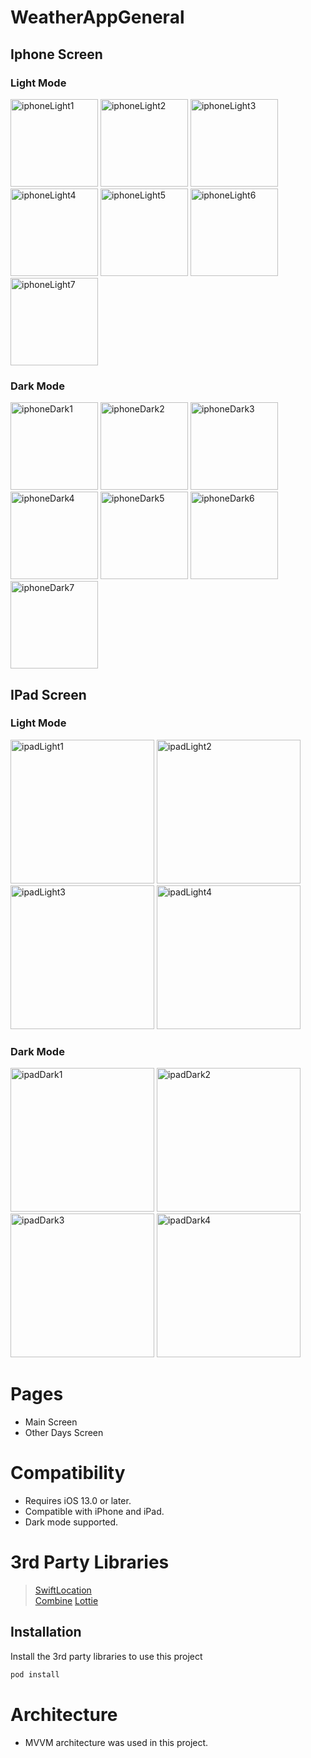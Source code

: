 # WeatherAppGeneral
## Iphone Screen

### Light Mode
<img width="140" alt="iphoneLight1" src="https://user-images.githubusercontent.com/47946453/125917349-79e36049-14a2-434c-a2f3-104922ca772b.png"> <img width="140" alt="iphoneLight2" src="https://user-images.githubusercontent.com/47946453/125917489-5756f4a8-ecc1-448e-b29c-ba3f0da88870.png"> <img width="140" alt="iphoneLight3" src="https://user-images.githubusercontent.com/47946453/125917497-61276818-cc1d-45bc-aebe-57432c44204e.png"> <img width="140" alt="iphoneLight4" src="https://user-images.githubusercontent.com/47946453/125917503-402d7bc6-07d8-4dae-a286-10ef1843ca2c.png"> <img width="140" alt="iphoneLight5" src="https://user-images.githubusercontent.com/47946453/125917509-33646878-1fd2-4910-abe9-d0c959c8f941.png"> <img width="140" alt="iphoneLight6" src="https://user-images.githubusercontent.com/47946453/125917511-cd3c8edd-f923-47d2-91ce-fd3b6325d795.png"> <img width="140" alt="iphoneLight7" src="https://user-images.githubusercontent.com/47946453/125918600-08eac61e-1fd5-4146-98a6-f34b94e945d0.png">

### Dark Mode
<img width="140" alt="iphoneDark1" src="https://user-images.githubusercontent.com/47946453/125923173-8183c152-6814-410a-9d6a-e3dee54e6e06.png"> <img width="140" alt="iphoneDark2" src="https://user-images.githubusercontent.com/47946453/125923180-ff04f27e-761d-445b-ac2e-3fbd2debab79.png"> <img width="140" alt="iphoneDark3" src="https://user-images.githubusercontent.com/47946453/125923182-da48ee00-0704-4b04-bb51-0384a5337538.png"> <img width="140" alt="iphoneDark4" src="https://user-images.githubusercontent.com/47946453/125923186-a94b6f91-ac7f-411a-b82e-fef73925b8e1.png"> <img width="140" alt="iphoneDark5" src="https://user-images.githubusercontent.com/47946453/125923190-a8363800-a313-4bc9-940d-1edc4d81a41e.png"> <img width="140" alt="iphoneDark6" src="https://user-images.githubusercontent.com/47946453/125923193-a3b59cf6-9746-4672-a598-fcda7605a6f3.png"> <img width="140" alt="iphoneDark7" src="https://user-images.githubusercontent.com/47946453/125923195-70b5c107-4fdd-4eb9-a1f0-c2ae333cce11.png">


## IPad Screen

### Light Mode
<img width="230" alt="ipadLight1" src="https://user-images.githubusercontent.com/47946453/125924063-3189fa1b-3c20-4632-acdf-3285ea589526.png"> <img width="230" alt="ipadLight2" src="https://user-images.githubusercontent.com/47946453/125924069-44563e40-3433-46fb-a0c3-e61a81c9960a.png"> <img width="230" alt="ipadLight3" src="https://user-images.githubusercontent.com/47946453/125924075-8ebb4e1b-af19-4a12-83d6-24e5c8b6e37f.png"> <img width="230" alt="ipadLight4" src="https://user-images.githubusercontent.com/47946453/125924078-4f35eafe-9463-47ee-b5b4-5da9e526c776.png">

### Dark Mode
<img width="230" alt="ipadDark1" src="https://user-images.githubusercontent.com/47946453/125924809-78b94415-e8ed-4b79-94dd-97eecfe01806.png"> <img width="230" alt="ipadDark2" src="https://user-images.githubusercontent.com/47946453/125924818-a55ccb3f-d26d-49fc-8951-5aa1484e7335.png"> <img width="230" alt="ipadDark3" src="https://user-images.githubusercontent.com/47946453/125926685-6357e098-046d-4e1f-9f17-ead424fcc5f3.png"> <img width="230" alt="ipadDark4" src="https://user-images.githubusercontent.com/47946453/125924830-f772465f-2e19-41c7-86d1-f919ad968694.png">


# Pages
- Main Screen
- Other Days Screen

# Compatibility
- Requires iOS 13.0 or later. 
- Compatible with iPhone and iPad.
- Dark mode supported.

# 3rd Party Libraries
> <a href="https://github.com/SwiftLocation/SwiftLocation">SwiftLocation</a>\
> <a href="https://github.com/Combine/Combine">Combine</a>
> <a href="https://github.com/Lottie/Lottie">Lottie</a>

## Installation
Install the 3rd party libraries to use this project

```bash
pod install
```

# Architecture
- MVVM architecture was used in this project.

